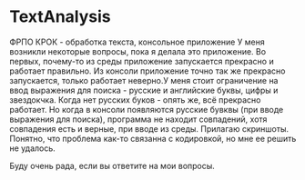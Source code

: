 # TextAnalysis
ФРПО КРОК - обработка текста, консольное приложение
У меня возникли некоторые вопросы, пока я делала это приложение. Во первых, почему-то из среды приложение
запускается прекрасно и работает правильно. Из консоли приложение точно так же прекрасно запускается, 
только работает неверно.У меня стоит ограничение на ввод выражения для поиска - русские и английские буквы, 
цифры и звездокчка. Когда нет русских буков - опять же, всё прекрасно работает. Но когда в консоли появляются русские бувквы
(при вводе выражения для поиска), программа не находит совпадений, хотя совпадения есть и верные, при вводе из среды.
Прилагаю скриншоты. Понятно, что проблема как-то связанна с кодировкой, но мне ее решить не удалось.

Буду очень рада, если вы ответите на мои вопросы.
